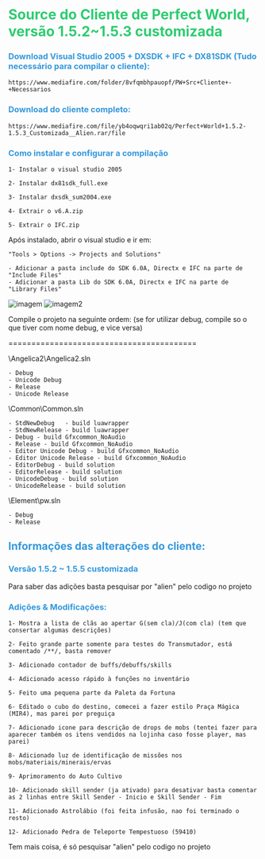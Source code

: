 # <span style="color: #2ecc71;">Source do Cliente de Perfect World, versão 1.5.2~1.5.3 customizada</span>

### <span style="color: #3498db;">Download Visual Studio 2005 + DXSDK + IFC + DX81SDK (Tudo necessário para compilar o cliente):</span>

    https://www.mediafire.com/folder/8vfqmbhpauopf/PW+Src+Cliente+-+Necessarios

### <span style="color: #3498db;">Download do cliente completo: </span>

    https://www.mediafire.com/file/yb4oqwqri1ab02q/Perfect+World+1.5.2-1.5.3_Customizada__Alien.rar/file

### <span style="color: #3498db;">Como instalar e configurar a compilação</span>
    1- Instalar o visual studio 2005
    
    2- Instalar dx81sdk_full.exe
    
    3- Instalar dxsdk_sum2004.exe
    
    4- Extrair o v6.A.zip
    
    5- Extrair o IFC.zip


Após instalado, abrir o visual studio e ir em: 

    "Tools > Options -> Projects and Solutions"

    - Adicionar a pasta include do SDK 6.0A, Directx e IFC na parte de "Include Files"
    - Adicionar a pasta Lib do SDK 6.0A, Directx e IFC na parte de "Library Files"

  
![imagem](https://i.imgur.com/G2Jng9o.png)
![imagem2](https://i.imgur.com/HWhjcJE.png)

Compile o projeto na seguinte ordem: (se for utilizar debug, compile so o que tiver com nome debug, e vice versa)

=========================================	

\Angelica2\Angelica2.sln

	- Debug	
	- Unicode Debug
	- Release
	- Unicode Release
	
\Common\Common.sln

	- StdNewDebug 	- build luawrapper
	- StdNewRelease - build luawrapper
	- Debug - build Gfxcommon_NoAudio
	- Release - build Gfxcommon_NoAudio
	- Editor Unicode Debug - build Gfxcommon_NoAudio
	- Editor Unicode Release - build Gfxcommon_NoAudio
	- EditorDebug - build solution
	- EditorRelease - build solution
	- UnicodeDebug - build solution
	- UnicodeRelease - build solution
	
\Element\pw.sln

    - Debug
    - Release

## <span style="color: #3498db;">Informações das alterações do cliente:</span>
### <span style="color: #3498db;">Versão 1.5.2 ~ 1.5.5 customizada</span>


Para saber das adições basta pesquisar por "alien" pelo codigo no projeto

### <span style="color: #3498db;">Adições & Modificações:</span>
    1- Mostra a lista de clãs ao apertar G(sem cla)/J(com cla) (tem que consertar algumas descrições)
    
    2- Feito grande parte somente para testes do Transmutador, está comentado /**/, basta remover
    
    3- Adicionado contador de buffs/debuffs/skills
    
    4- Adicionado acesso rápido à funções no inventário
    
    5- Feito uma pequena parte da Paleta da Fortuna
    
    6- Editado o cubo do destino, comecei a fazer estilo Praça Mágica (MIR4), mas parei por preguiça
    
    7- Adicionado icone para descrição de drops de mobs (tentei fazer para aparecer também os itens vendidos na lojinha caso fosse player, mas parei)
    
    8- Adicionado luz de identificação de missões nos mobs/materiais/minerais/ervas
    
    9- Aprimoramento do Auto Cultivo
    
    10- Adicionado skill sender (ja ativado) para desativar basta comentar as 2 linhas entre Skill Sender - Inicio e Skill Sender - Fim
    
    11- Adicionado Astrolábio (foi feita infusão, nao foi terminado o resto)
    
    12- Adicionado Pedra de Teleporte Tempestuoso (59410)



Tem mais coisa, é só pesquisar "alien" pelo codigo no projeto
